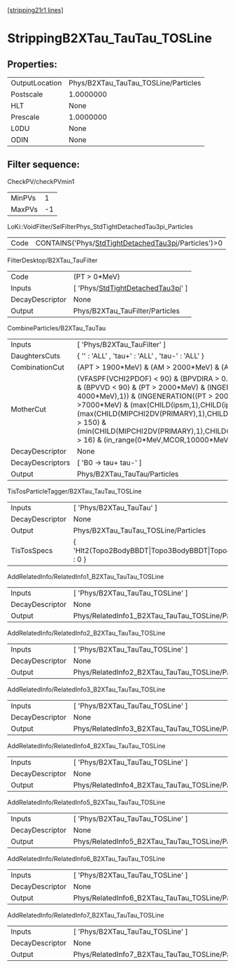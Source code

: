 [[stripping21r1 lines]](./stripping21r1-index)

# StrippingB2XTau_TauTau_TOSLine

## Properties:

|                |                                      |
|----------------|--------------------------------------|
| OutputLocation | Phys/B2XTau_TauTau_TOSLine/Particles |
| Postscale      | 1.0000000                            |
| HLT            | None                                 |
| Prescale       | 1.0000000                            |
| L0DU           | None                                 |
| ODIN           | None                                 |

## Filter sequence:

CheckPV/checkPVmin1

|        |     |
|--------|-----|
| MinPVs | 1   |
| MaxPVs | -1  |

LoKi::VoidFilter/SelFilterPhys_StdTightDetachedTau3pi_Particles

|      |                                                                                                                |
|------|----------------------------------------------------------------------------------------------------------------|
| Code | CONTAINS('Phys/[StdTightDetachedTau3pi](./stripping21r1-commonparticles-stdtightdetachedtau3pi)/Particles')\>0 |

FilterDesktop/B2XTau_TauFilter

|                 |                                                                                               |
|-----------------|-----------------------------------------------------------------------------------------------|
| Code            | (PT \> 0\*MeV)                                                                                |
| Inputs          | [ 'Phys/[StdTightDetachedTau3pi](./stripping21r1-commonparticles-stdtightdetachedtau3pi)' ] |
| DecayDescriptor | None                                                                                          |
| Output          | Phys/B2XTau_TauFilter/Particles                                                               |

CombineParticles/B2XTau_TauTau

|                  |                                                                                                                                                                                                                                                                                                                                                                                                                                         |
|------------------|-----------------------------------------------------------------------------------------------------------------------------------------------------------------------------------------------------------------------------------------------------------------------------------------------------------------------------------------------------------------------------------------------------------------------------------------|
| Inputs           | [ 'Phys/B2XTau_TauFilter' ]                                                                                                                                                                                                                                                                                                                                                                                                           |
| DaughtersCuts    | { '' : 'ALL' , 'tau+' : 'ALL' , 'tau-' : 'ALL' }                                                                                                                                                                                                                                                                                                                                                                                        |
| CombinationCut   | (APT \> 1900\*MeV) & (AM \> 2000\*MeV) & (AM \< 7000\*MeV)                                                                                                                                                                                                                                                                                                                                                                              |
| MotherCut        | (VFASPF(VCHI2PDOF) \< 90) & (BPVDIRA \> 0.99) & (BPVVDCHI2 \> 225) & (BPVVD \< 90) & (PT \> 2000\*MeV) & (INGENERATION((PT \> 4000\*MeV),1)) & (INGENERATION((PT \> 2000\*MeV),2)) & (sumpt \>7000\*MeV) & (max(CHILD(ipsm,1),CHILD(ipsm,2)) \> 20) & (max(CHILD(MIPCHI2DV(PRIMARY),1),CHILD(MIPCHI2DV(PRIMARY),2)) \> 150) & (min(CHILD(MIPCHI2DV(PRIMARY),1),CHILD(MIPCHI2DV(PRIMARY),2)) \> 16) & (in_range(0\*MeV,MCOR,10000\*MeV)) |
| DecayDescriptor  | None                                                                                                                                                                                                                                                                                                                                                                                                                                    |
| DecayDescriptors | [ 'B0 -\> tau+ tau-' ]                                                                                                                                                                                                                                                                                                                                                                                                                |
| Output           | Phys/B2XTau_TauTau/Particles                                                                                                                                                                                                                                                                                                                                                                                                            |

TisTosParticleTagger/B2XTau_TauTau_TOSLine

|                 |                                                                            |
|-----------------|----------------------------------------------------------------------------|
| Inputs          | [ 'Phys/B2XTau_TauTau' ]                                                 |
| DecayDescriptor | None                                                                       |
| Output          | Phys/B2XTau_TauTau_TOSLine/Particles                                       |
| TisTosSpecs     | { 'Hlt2(Topo2BodyBBDT\|Topo3BodyBBDT\|Topo4BodyBBDT).\*Decision%TOS' : 0 } |

AddRelatedInfo/RelatedInfo1_B2XTau_TauTau_TOSLine

|                 |                                                   |
|-----------------|---------------------------------------------------|
| Inputs          | [ 'Phys/B2XTau_TauTau_TOSLine' ]                |
| DecayDescriptor | None                                              |
| Output          | Phys/RelatedInfo1_B2XTau_TauTau_TOSLine/Particles |

AddRelatedInfo/RelatedInfo2_B2XTau_TauTau_TOSLine

|                 |                                                   |
|-----------------|---------------------------------------------------|
| Inputs          | [ 'Phys/B2XTau_TauTau_TOSLine' ]                |
| DecayDescriptor | None                                              |
| Output          | Phys/RelatedInfo2_B2XTau_TauTau_TOSLine/Particles |

AddRelatedInfo/RelatedInfo3_B2XTau_TauTau_TOSLine

|                 |                                                   |
|-----------------|---------------------------------------------------|
| Inputs          | [ 'Phys/B2XTau_TauTau_TOSLine' ]                |
| DecayDescriptor | None                                              |
| Output          | Phys/RelatedInfo3_B2XTau_TauTau_TOSLine/Particles |

AddRelatedInfo/RelatedInfo4_B2XTau_TauTau_TOSLine

|                 |                                                   |
|-----------------|---------------------------------------------------|
| Inputs          | [ 'Phys/B2XTau_TauTau_TOSLine' ]                |
| DecayDescriptor | None                                              |
| Output          | Phys/RelatedInfo4_B2XTau_TauTau_TOSLine/Particles |

AddRelatedInfo/RelatedInfo5_B2XTau_TauTau_TOSLine

|                 |                                                   |
|-----------------|---------------------------------------------------|
| Inputs          | [ 'Phys/B2XTau_TauTau_TOSLine' ]                |
| DecayDescriptor | None                                              |
| Output          | Phys/RelatedInfo5_B2XTau_TauTau_TOSLine/Particles |

AddRelatedInfo/RelatedInfo6_B2XTau_TauTau_TOSLine

|                 |                                                   |
|-----------------|---------------------------------------------------|
| Inputs          | [ 'Phys/B2XTau_TauTau_TOSLine' ]                |
| DecayDescriptor | None                                              |
| Output          | Phys/RelatedInfo6_B2XTau_TauTau_TOSLine/Particles |

AddRelatedInfo/RelatedInfo7_B2XTau_TauTau_TOSLine

|                 |                                                   |
|-----------------|---------------------------------------------------|
| Inputs          | [ 'Phys/B2XTau_TauTau_TOSLine' ]                |
| DecayDescriptor | None                                              |
| Output          | Phys/RelatedInfo7_B2XTau_TauTau_TOSLine/Particles |
